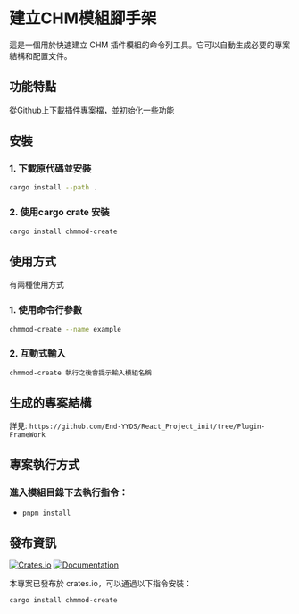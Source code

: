 # 建立CHM模組腳手架

這是一個用於快速建立 CHM 插件模組的命令列工具。它可以自動生成必要的專案結構和配置文件。

## 功能特點
從Github上下載插件專案檔，並初始化一些功能

## 安裝
### 1. 下載原代碼並安裝
```bash
cargo install --path .
```
### 2. 使用cargo crate 安裝
```bash
cargo install chmmod-create
```
## 使用方式
有兩種使用方式
### 1. 使用命令行參數
```bash
chmmod-create --name example
```
### 2. 互動式輸入
```bash
chmmod-create 執行之後會提示輸入模組名稱
```

## 生成的專案結構
詳見: `https://github.com/End-YYDS/React_Project_init/tree/Plugin-FrameWork`
## 專案執行方式

### 進入模組目錄下去執行指令：
- `pnpm install`

## 發布資訊

[![Crates.io](https://img.shields.io/crates/v/chmmod-create.svg)](https://crates.io/crates/chmmod-create)
[![Documentation](https://docs.rs/chmmod-create/badge.svg)](https://docs.rs/chmmod-create)

本專案已發布於 crates.io，可以通過以下指令安裝：

```bash
cargo install chmmod-create
```